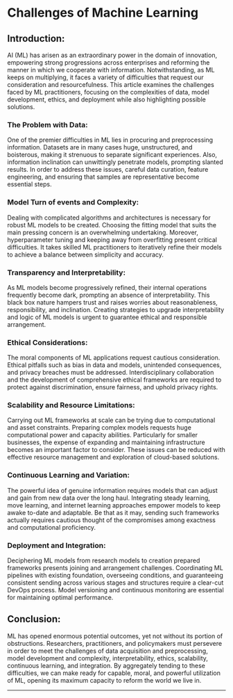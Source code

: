 # Challenges of Machine Learning
Introduction:
-------------

AI (ML) has arisen as an extraordinary power in the domain of innovation, empowering strong progressions across enterprises and reforming the manner in which we cooperate with information. Notwithstanding, as ML keeps on multiplying, it faces a variety of difficulties that request our consideration and resourcefulness. This article examines the challenges faced by ML practitioners, focusing on the complexities of data, model development, ethics, and deployment while also highlighting possible solutions.

### The Problem with Data:

One of the premier difficulties in ML lies in procuring and preprocessing information. Datasets are in many cases huge, unstructured, and boisterous, making it strenuous to separate significant experiences. Also, information inclination can unwittingly penetrate models, prompting slanted results. In order to address these issues, careful data curation, feature engineering, and ensuring that samples are representative become essential steps.

### Model Turn of events and Complexity:

Dealing with complicated algorithms and architectures is necessary for robust ML models to be created. Choosing the fitting model that suits the main pressing concern is an overwhelming undertaking. Moreover, hyperparameter tuning and keeping away from overfitting present critical difficulties. It takes skilled ML practitioners to iteratively refine their models to achieve a balance between simplicity and accuracy.

### Transparency and Interpretability:

As ML models become progressively refined, their internal operations frequently become dark, prompting an absence of interpretability. This black box nature hampers trust and raises worries about reasonableness, responsibility, and inclination. Creating strategies to upgrade interpretability and logic of ML models is urgent to guarantee ethical and responsible arrangement.

### Ethical Considerations:

The moral components of ML applications request cautious consideration. Ethical pitfalls such as bias in data and models, unintended consequences, and privacy breaches must be addressed. Interdisciplinary collaboration and the development of comprehensive ethical frameworks are required to protect against discrimination, ensure fairness, and uphold privacy rights.

### Scalability and Resource Limitations:

Carrying out ML frameworks at scale can be trying due to computational and asset constraints. Preparing complex models requests huge computational power and capacity abilities. Particularly for smaller businesses, the expense of expanding and maintaining infrastructure becomes an important factor to consider. These issues can be reduced with effective resource management and exploration of cloud-based solutions.

### Continuous Learning and Variation:

The powerful idea of genuine information requires models that can adjust and gain from new data over the long haul. Integrating steady learning, move learning, and internet learning approaches empower models to keep awake to-date and adaptable. Be that as it may, sending such frameworks actually requires cautious thought of the compromises among exactness and computational proficiency.

### Deployment and Integration:

Deciphering ML models from research models to creation prepared frameworks presents joining and arrangement challenges. Coordinating ML pipelines with existing foundation, overseeing conditions, and guaranteeing consistent sending across various stages and structures require a clear-cut DevOps process. Model versioning and continuous monitoring are essential for maintaining optimal performance.

Conclusion:
-----------

ML has opened enormous potential outcomes, yet not without its portion of obstructions. Researchers, practitioners, and policymakers must persevere in order to meet the challenges of data acquisition and preprocessing, model development and complexity, interpretability, ethics, scalability, continuous learning, and integration. By aggregately tending to these difficulties, we can make ready for capable, moral, and powerful utilization of ML, opening its maximum capacity to reform the world we live in.

* * *